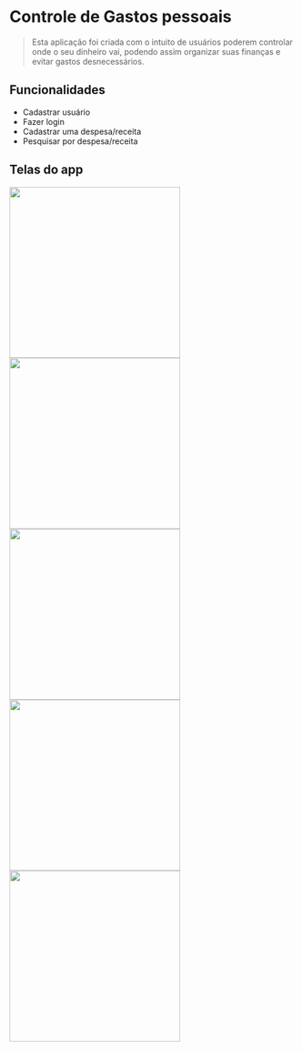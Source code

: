 # Controle de Gastos pessoais

> Esta aplicação foi criada com o intuito de usuários poderem controlar onde o seu dinheiro vai, podendo assim organizar suas finanças e evitar gastos desnecessários.
>
## Funcionalidades
- Cadastrar usuário
- Fazer login
- Cadastrar uma despesa/receita
- Pesquisar por despesa/receita

## Telas do app

<img src="https://github.com/user-attachments/assets/8f78f1fa-9365-47c2-9fbf-023877a79e6a" width="300">
<img src="https://github.com/user-attachments/assets/63be2763-8a31-481f-90ff-09f558f393d1" width="300">
<img src="https://github.com/user-attachments/assets/dd890c27-7f74-4556-a714-c300bde0ee32" width="300">
<img src="https://github.com/user-attachments/assets/030be961-82b0-45f0-820a-226d606bef89" width="300">
<img src="https://github.com/user-attachments/assets/af3ea184-9357-4d98-8d38-9b66e09ed74a" width="300">

